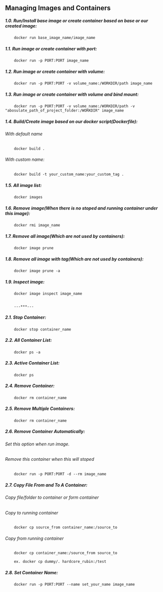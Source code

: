 ## Managing Images and Containers

##### 1.0. Run/Install base image or create container based on base or our created image:
        docker run base_image_name/image_name

##### 1.1. Run image or create container with port:
        docker run -p PORT:PORT image_name

##### 1.2. Run image or create container with volume:
        docker run -p PORT:PORT -v volume_name:/WORKDIR/path image_name

##### 1.3. Run image or create container with volume and bind mount:
        docker run -p PORT:PORT -v volume_name:/WORKDIR/path -v "abosulate_path_of_project_folder:/WORKDIR" image_name

##### 1.4. Build/Create image based on our docker script(Dockerfile):
###### With default name
        docker build .

###### With custom name:
        docker build -t your_custom_name:your_custom_tag .

##### 1.5. All image list:
        docker images

##### 1.6. Remove image(When there is no stoped and running container under this image):
        docker rmi image_name

##### 1.7. Remove all image(Which are not used by containers):
        docker image prune

##### 1.8. Remove all image with tag(Which are not used by containers):
        docker image prune -a

##### 1.9. Inspect image:
        docker image inspect image_name 


        ---***---

##### 2.1. Stop Container:
        docker stop container_name

##### 2.2. All Container List:
        docker ps -a

##### 2.3. Active Container List:
        docker ps

##### 2.4. Remove Container:
        docker rm container_name

##### 2.5. Remove Multiple Containers:
        docker rm container_name

##### 2.6. Remove Container Automatically:
###### Set this option when run image.
###### Remove this container when this will stoped
        docker run -p PORT:PORT -d --rm image_name

##### 2.7. Copy File From and To A Container:
###### Copy file/folder to container or form container
###### Copy to running container
        docker cp source_from container_name:/source_to

###### Copy from running container
        docker cp container_name:/source_from source_to

        ex. docker cp dummy/. hardcore_rubin:/test

##### 2.8. Set Container Name:
        docker run -p PORT:PORT --name set_your_name image_name
